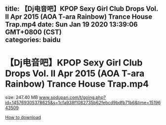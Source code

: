 
title: 【Dj电音吧】KPOP Sexy Girl Club Drops Vol. II Apr 2015 (AOA T-ara Rainbow) Trance House Trap.mp4
date: Sun Jan 19 2020 13:39:06 GMT+0800 (CST)    
categories: baidu
---

# 【Dj电音吧】KPOP Sexy Girl Club Drops Vol. II Apr 2015 (AOA T-ara Rainbow) Trance House Trap.mp4
size: 247.40 MB
 www.sodupan.com/t/going.php?id=145769305378625&s=1cfa938f1082735b62febcd9bdfb71b6&time=1519643509
 

[How to download](https://bpcam.bemobtrk.com/go/2ceec3aa-1ca2-46d6-b9ff-aaa5c184517c?jno=107)